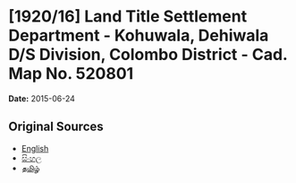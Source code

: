 # [1920/16] Land Title Settlement Department - Kohuwala, Dehiwala D/S Division, Colombo District - Cad. Map No. 520801

**Date:** 2015-06-24

## Original Sources

- [English](https://documents.gov.lk/view/extra-gazettes/2015/6/1920-16_E.pdf)
- [සිංහල](https://documents.gov.lk/view/extra-gazettes/2015/6/1920-16_S.pdf)
- [தமிழ்](https://documents.gov.lk/view/extra-gazettes/2015/6/1920-16_T.pdf)
